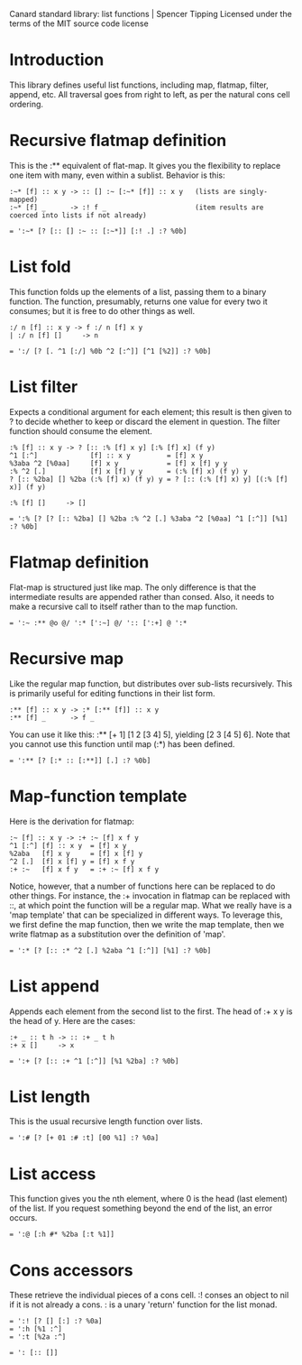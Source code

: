Canard standard library: list functions | Spencer Tipping
Licensed under the terms of the MIT source code license

# Introduction

This library defines useful list functions, including map, flatmap, filter, append, etc. All traversal goes from right to left, as per the natural cons cell ordering.

# Recursive flatmap definition

This is the :** equivalent of flat-map. It gives you the flexibility to replace one item with many, even within a sublist. Behavior is this:

    :~* [f] :: x y -> :: [] :~ [:~* [f]] :: x y   (lists are singly-mapped)
    :~* [f] _      -> :! f _                      (item results are coerced into lists if not already)

    = ':~* [? [:: [] :~ :: [:~*]] [:! .] :? %0b]

# List fold

This function folds up the elements of a list, passing them to a binary function. The function, presumably, returns one value for every two it consumes; but it is free to do other things as
well.

    :/ n [f] :: x y -> f :/ n [f] x y
    | :/ n [f] []     -> n

    = ':/ [? [. ^1 [:/] %0b ^2 [:^]] [^1 [%2]] :? %0b]

# List filter

Expects a conditional argument for each element; this result is then given to ? to decide whether to keep or discard the element in question. The filter function should consume the element.

    :% [f] :: x y -> ? [:: :% [f] x y] [:% [f] x] (f y)
    ^1 [:^]             [f] :: x y         = [f] x y
    %3aba ^2 [%0aa]     [f] x y            = [f] x [f] y y
    :% ^2 [.]           [f] x [f] y y      = (:% [f] x) (f y) y
    ? [:: %2ba] [] %2ba (:% [f] x) (f y) y = ? [:: (:% [f] x) y] [(:% [f] x)] (f y)

    :% [f] []     -> []

    = ':% [? [? [:: %2ba] [] %2ba :% ^2 [.] %3aba ^2 [%0aa] ^1 [:^]] [%1] :? %0b]

# Flatmap definition

Flat-map is structured just like map. The only difference is that the intermediate results are appended rather than consed. Also, it needs to make a recursive call to itself rather than to the
map function.

    = ':~ :** @o @/ ':* [':~] @/ ':: [':+] @ ':*

# Recursive map

Like the regular map function, but distributes over sub-lists recursively. This is primarily useful for editing functions in their list form.

    :** [f] :: x y -> :* [:** [f]] :: x y
    :** [f] _      -> f _

You can use it like this: :** [+ 1] [1 2 [3 4] 5], yielding [2 3 [4 5] 6]. Note that you cannot use this function until map (:*) has been defined.

    = ':** [? [:* :: [:**]] [.] :? %0b]

# Map-function template

Here is the derivation for flatmap:

    :~ [f] :: x y -> :+ :~ [f] x f y
    ^1 [:^] [f] :: x y  = [f] x y
    %2aba   [f] x y     = [f] x [f] y
    ^2 [.]  [f] x [f] y = [f] x f y
    :+ :~   [f] x f y   = :+ :~ [f] x f y

Notice, however, that a number of functions here can be replaced to do other things. For instance, the :+ invocation in flatmap can be replaced with ::, at which point the function will be a
regular map. What we really have is a 'map template' that can be specialized in different ways. To leverage this, we first define the map function, then we write the map template, then we
write flatmap as a substitution over the definition of 'map'.

    = ':* [? [:: :* ^2 [.] %2aba ^1 [:^]] [%1] :? %0b]

# List append

Appends each element from the second list to the first. The head of :+ x y is the head of y. Here are the cases:

    :+ _ :: t h -> :: :+ _ t h
    :+ x []     -> x

    = ':+ [? [:: :+ ^1 [:^]] [%1 %2ba] :? %0b]

# List length

This is the usual recursive length function over lists.

    = ':# [? [+ 01 :# :t] [00 %1] :? %0a]

# List access

This function gives you the nth element, where 0 is the head (last element) of the list. If you request something beyond the end of the list, an error occurs.

    = ':@ [:h #* %2ba [:t %1]]

# Cons accessors

These retrieve the individual pieces of a cons cell. :! conses an object to nil if it is not already a cons. : is a unary 'return' function for the list monad.

    = ':! [? [] [:] :? %0a]
    = ':h [%1 :^]
    = ':t [%2a :^]

    = ': [:: []]